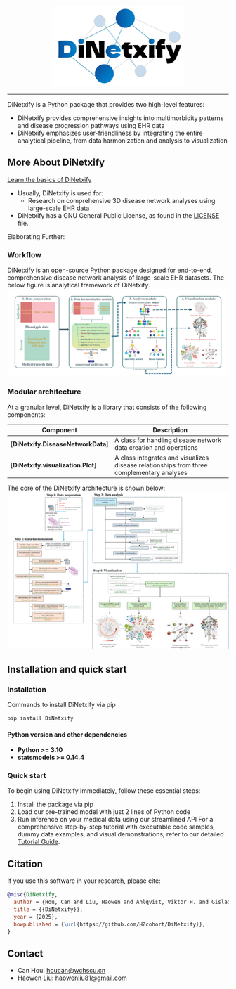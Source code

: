 <div align="center">
  <img src="./source/img/DiNetxify-logo.png" 
       alt="DiNetxify Logo" 
       width="300">
</div>

--------------------------------------------------------------------------------
DiNetxify is a Python package that provides two high-level features:
- DiNetxify provides comprehensive insights into multimorbidity patterns and disease progression pathways using EHR data
- DiNetxify emphasizes user-friendliness by integrating the entire analytical pipeline, from data harmonization and analysis to visualization
## More About DiNetxify

[Learn the basics of DiNetxify](./tutorial.md)

- Usually, DiNetxify is used for:
  - Research on comprehensive 3D disease network analyses using large-scale EHR data
- DiNetxify has a GNU General Public License, as found in the [LICENSE](LICENSE) file.

Elaborating Further:
### Workflow
DiNetxify is an open-source Python package designed for end-to-end, comprehensive disease network analysis of large-scale EHR datasets. The below figure is analytical framework of DiNetxify.
![analytical framework](./source/img/framework.png)

### Modular architecture
At a granular level, DiNetxify is a library that consists of the following components:

| Component | Description |
| ---- | --- |
| [**DiNetxify.DiseaseNetworkData**] | A class for handling disease network data creation and operations |
| [**DiNetxify.visualization.Plot**] | A class integrates and visualizes disease relationships from three complementary analyses |

The core of the DiNetxify architecture is shown below:
![architecture](./source/img/architecture.png)

## Installation and quick start

### Installation
Commands to install DiNetxify via pip
```bash
pip install DiNetxify
```

#### Python version and other dependencies
- **Python >= 3.10**
- **statsmodels >= 0.14.4**

### Quick start
To begin using DiNetxify immediately, follow these essential steps:
1. Install the package via pip
2. Load our pre-trained model with just 2 lines of Python code
3. Run inference on your medical data using our streamlined API
For a comprehensive step-by-step tutorial with executable code samples, dummy data examples, and visual demonstrations, refer to our detailed [Tutorial Guide](./tutorial.md). 

## Citation
If you use this software in your research, please cite:
```bibtex
@misc{DiNetxify,
  author = {Hou, Can and Liu, Haowen and Ahlqvist, Viktor H. and Gisladottir, Elisabet Unnur and Yang, Yao and Yang, Huazhen and Fang, Fang and Valdimarsdóttir, Unnur A. and Song, Huan},
  title = {{DiNetxify}},
  year = {2025},
  howpublished = {\url{https://github.com/HZcohort/DiNetxify}},
}
```

## Contact
- Can Hou: [houcan@wchscu.cn](mailto:houcan@wchscu.cn)
- Haowen Liu: [haowenliu81@gmail.com](mailto:haowenliu81@gmail.com)
